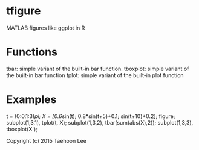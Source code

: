 # tfigure
MATLAB figures like ggplot in R

# Functions
tbar: simple variant of the built-in bar function.
tboxplot: simple variant of the built-in bar function
tplot: simple variant of the built-in plot function

# Examples
t = (0:0.1:3)*pi;
X = [0.6*sin(t); 0.8*sin(t+5)+0.1; sin(t+10)+0.2];
figure;
subplot(1,3,1), tplot(t, X);
subplot(1,3,2), tbar(sum(abs(X),2));
subplot(1,3,3), tboxplot(X');

Copyright (c) 2015 Taehoon Lee